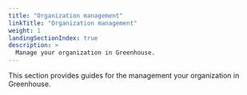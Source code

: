 ```yaml
---
title: "Organization management"
linkTitle: "Organization management"
weight: 1
landingSectionIndex: true
description: >
  Manage your organization in Greenhouse.
---
```


This section provides guides for the management your organization in Greenhouse.
